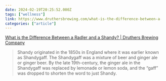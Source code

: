 ```yaml
---
date: 2024-02-19T20:25:52.000Z
tags: ["wellness"]
link: https://www.druthersbrewing.com/what-is-the-difference-between-a-radler-and-a-shandy/
categories: ["article"]
---
```

[What is the Difference Between a Radler and a Shandy? | Druthers Brewing Company](https://www.druthersbrewing.com/what-is-the-difference-between-a-radler-and-a-shandy/)

> Shandy originated in the 1850s in England where it was earlier known as Shandygaff. The Shandygaff was a mixture of beer and ginger ale or ginger beer. By the late 19th-century, the ginger ale in the Shandygaff was replaced by lemonade or lemon soda, and the “gaff” was dropped to shorten the word to just Shandy.
